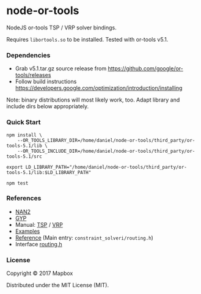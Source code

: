 # node-or-tools

NodeJS or-tools TSP / VRP solver bindings.

Requires `libortools.so` to be installed.
Tested with or-tools v5.1.

### Dependencies

- Grab v5.1.tar.gz source release from https://github.com/google/or-tools/releases
- Follow build instructions https://developers.google.com/optimization/introduction/installing

Note: binary distributions will most likely work, too. Adapt library and include dirs below appropriately.

### Quick Start

    npm install \
        --OR_TOOLS_LIBRARY_DIR=/home/daniel/node-or-tools/third_party/or-tools-5.1/lib \
        --OR_TOOLS_INCLUDE_DIR=/home/daniel/node-or-tools/third_party/or-tools-5.1/src

    export LD_LIBRARY_PATH="/home/daniel/node-or-tools/third_party/or-tools-5.1/lib:$LD_LIBRARY_PATH"

    npm test


### References

- [NAN2](https://github.com/nodejs/nan#api)
- [GYP](https://gyp.gsrc.io)
- Manual: [TSP](https://acrogenesis.com/or-tools/documentation/user_manual/manual/TSP.html) / [VRP](https://acrogenesis.com/or-tools/documentation/user_manual/manual/VRP.html)
- [Examples](https://github.com/google/or-tools/tree/v5.1/examples/cpp)
- [Reference](https://developers.google.com/optimization/reference/) (Main entry: `constraint_solveri/routing.h`)
- Interface [routing.h](https://github.com/google/or-tools/blob/v5.1/src/constraint_solver/routing.h#L14)

### License

Copyright © 2017 Mapbox

Distributed under the MIT License (MIT).
